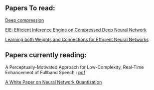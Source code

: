 ## Papers To read:
[Deep compression ](https://arxiv.org/pdf/1510.00149)


[EIE: Efficient Inference Engine on Compressed Deep Neural Network](https://arxiv.org/pdf/1602.01528)

[Learning both Weights and Connections for Efficient Neural Networks](https://arxiv.org/pdf/1506.02626)


## Papers currently reading:
A Perceptually-Motivated Approach for Low-Complexity, Real-Time
Enhancement of Fullband Speech : [pdf](https://jmvalin.ca/papers/percepnet.pdf)

[A White Paper on Neural Network Quantization](https://arxiv.org/pdf/2106.08295)
